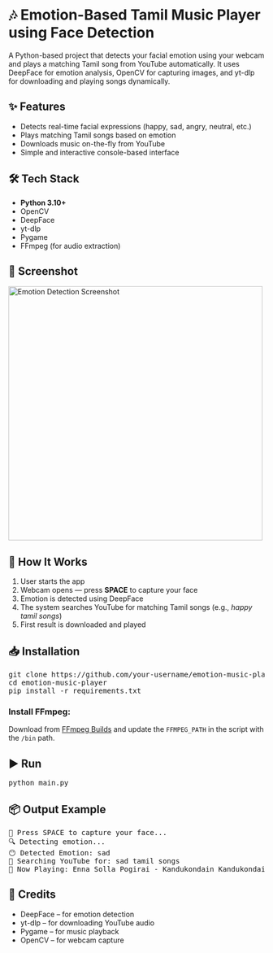 <h1>🎶 Emotion-Based Tamil Music Player using Face Detection</h1>

<p>
  A Python-based project that detects your facial emotion using your webcam and plays a matching Tamil song from YouTube automatically. It uses DeepFace for emotion analysis, OpenCV for capturing images, and yt-dlp for downloading and playing songs dynamically.
</p>

<h2>✨ Features</h2>
<ul>
  <li>Detects real-time facial expressions (happy, sad, angry, neutral, etc.)</li>
  <li>Plays matching Tamil songs based on emotion</li>
  <li>Downloads music on-the-fly from YouTube</li>
  <li>Simple and interactive console-based interface</li>
</ul>

<h2>🛠️ Tech Stack</h2>
<ul>
  <li><strong>Python 3.10+</strong></li>
  <li>OpenCV</li>
  <li>DeepFace</li>
  <li>yt-dlp</li>
  <li>Pygame</li>
  <li>FFmpeg (for audio extraction)</li>
</ul>

<h2>📸 Screenshot</h2>
<p>
  <img src="https://your-image-url.png" alt="Emotion Detection Screenshot" width="500"/>
</p>

<h2>🚀 How It Works</h2>
<ol>
  <li>User starts the app</li>
  <li>Webcam opens — press <strong>SPACE</strong> to capture your face</li>
  <li>Emotion is detected using DeepFace</li>
  <li>The system searches YouTube for matching Tamil songs (e.g., <em>happy tamil songs</em>)</li>
  <li>First result is downloaded and played</li>
</ol>

<h2>📥 Installation</h2>
<pre>
git clone https://github.com/your-username/emotion-music-player.git
cd emotion-music-player
pip install -r requirements.txt
</pre>

<h3>Install FFmpeg:</h3>
<p>
Download from <a href="https://www.gyan.dev/ffmpeg/builds/">FFmpeg Builds</a> and update the <code>FFMPEG_PATH</code> in the script with the <code>/bin</code> path.
</p>

<h2>▶️ Run</h2>
<pre>
python main.py
</pre>

<h2>📦 Output Example</h2>
<pre>
📸 Press SPACE to capture your face...
🔍 Detecting emotion...
😶 Detected Emotion: sad
🔎 Searching YouTube for: sad tamil songs
🎵 Now Playing: Enna Solla Pogirai - Kandukondain Kandukondain
</pre>

<h2>🙌 Credits</h2>
<ul>
  <li>DeepFace – for emotion detection</li>
  <li>yt-dlp – for downloading YouTube audio</li>
  <li>Pygame – for music playback</li>
  <li>OpenCV – for webcam capture</li>
</ul>

